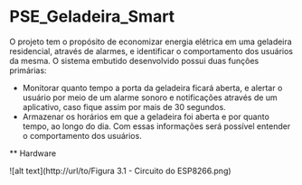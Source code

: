 # PSE_Geladeira_Smart

O projeto tem o propósito de economizar energia elétrica em uma geladeira residencial, através de alarmes, e identificar o comportamento dos usuários da mesma. O sistema embutido desenvolvido possui duas funções primárias:

- Monitorar quanto tempo a porta da geladeira ficará aberta, e alertar o usuário por meio
de um alarme sonoro e notificações através de um aplicativo, caso fique assim por mais
de 30 segundos.
- Armazenar os horários em que a geladeira foi aberta e por quanto tempo, ao longo do
dia. Com essas informações será possível entender o comportamento dos usuários.

** Hardware

![alt text](http://url/to/Figura 3.1 - Circuito do ESP8266.png)
